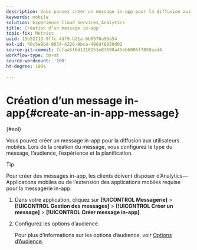 ```yaml
---
description: Vous pouvez créer un message in-app pour la diffusion aux utilisateurs mobiles. Lors de la création du message, vous configurez le type du message, l’audience, l’expérience et la planification.
keywords: mobile
solution: Experience Cloud Services,Analytics
title: Création d’un message in-app
topic-fix: Metrics
uuid: 15b52713-9ffc-4df9-b21a-6b0576a96a54
exl-id: 40c5e9b0-9034-4226-9bca-486df8939d02
source-git-commit: 7cfaa5f6d1318151e87698a45eb6006f7850aad4
workflow-type: tm+mt
source-wordcount: '100'
ht-degree: 100%

---
```


# Création d’un message in-app{#create-an-in-app-message}

{#eol}

Vous pouvez créer un message in-app pour la diffusion aux utilisateurs mobiles. Lors de la création du message, vous configurez le type du message, l’audience, l’expérience et la planification.

>[!TIP]
>
>Pour créer des messages in-app, les clients doivent disposer d’Analytics—Applications mobiles ou de l’extension des applications mobiles requise pour la messagerie in-app.

1. Dans votre application, cliquez sur **[!UICONTROL Messagerie]** > **[!UICONTROL Gestion des messages]** > **[!UICONTROL Créer un message]** > **[!UICONTROL Créer message in-app]**.
1. Configurez les options d’audience.

   Pour plus d’informations sur les options d’audience, voir [Options d’Audience](/help/using/in-app-messaging/t-in-app-message/c-audience-in-app-message.md).
